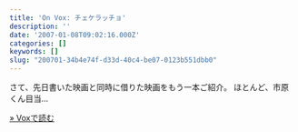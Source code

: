 ```yaml
---
title: 'On Vox: チェケラッチョ'
description: ''
date: '2007-01-08T09:02:16.000Z'
categories: []
keywords: []
slug: "200701-34b4e74f-d33d-40c4-be07-0123b551dbb0"
---
```

さて、先日書いた映画と同時に借りた映画をもう一本ご紹介。 ほとんど、市原くん目当…

[» Voxで読む](http://qli.vox.com/library/post/%E3%83%81%E3%82%A7%E3%82%B1%E3%83%A9%E3%83%83%E3%83%81%E3%83%A7.html)